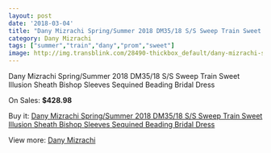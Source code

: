 ```yaml
---
layout: post
date: '2018-03-04'
title: "Dany Mizrachi Spring/Summer 2018 DM35/18 S/S Sweep Train Sweet Illusion Sheath Bishop Sleeves Sequined Beading Bridal Dress"
category: Dany Mizrachi
tags: ["summer","train","dany","prom","sweet"]
image: http://img.transblink.com/28490-thickbox_default/dany-mizrachi-spring-summer-2018-dm35-18-s-s-sweep-train-sweet-illusion-sheath-bishop-sleeves-sequined-beading-bridal-dress.jpg
---
```

Dany Mizrachi Spring/Summer 2018 DM35/18 S/S Sweep Train Sweet Illusion Sheath Bishop Sleeves Sequined Beading Bridal Dress

On Sales: **$428.98**
<a href="https://www.transblink.com/en/dany-mizrachi/9305-dany-mizrachi-spring-summer-2018-dm35-18-s-s-sweep-train-sweet-illusion-sheath-bishop-sleeves-sequined-beading-bridal-dress.html"><amp-img layout="responsive" width="600" height="600" src="//img.transblink.com/28490-thickbox_default/dany-mizrachi-spring-summer-2018-dm35-18-s-s-sweep-train-sweet-illusion-sheath-bishop-sleeves-sequined-beading-bridal-dress.jpg" alt="Dany Mizrachi Spring/Summer 2018 DM35/18 S/S Sweep Train Sweet Illusion Sheath Bishop Sleeves Sequined Beading Bridal Dress 0" /></a>
<a href="https://www.transblink.com/en/dany-mizrachi/9305-dany-mizrachi-spring-summer-2018-dm35-18-s-s-sweep-train-sweet-illusion-sheath-bishop-sleeves-sequined-beading-bridal-dress.html"><amp-img layout="responsive" width="600" height="600" src="//img.transblink.com/28492-thickbox_default/dany-mizrachi-spring-summer-2018-dm35-18-s-s-sweep-train-sweet-illusion-sheath-bishop-sleeves-sequined-beading-bridal-dress.jpg" alt="Dany Mizrachi Spring/Summer 2018 DM35/18 S/S Sweep Train Sweet Illusion Sheath Bishop Sleeves Sequined Beading Bridal Dress 1" /></a>
<a href="https://www.transblink.com/en/dany-mizrachi/9305-dany-mizrachi-spring-summer-2018-dm35-18-s-s-sweep-train-sweet-illusion-sheath-bishop-sleeves-sequined-beading-bridal-dress.html"><amp-img layout="responsive" width="600" height="600" src="//img.transblink.com/28491-thickbox_default/dany-mizrachi-spring-summer-2018-dm35-18-s-s-sweep-train-sweet-illusion-sheath-bishop-sleeves-sequined-beading-bridal-dress.jpg" alt="Dany Mizrachi Spring/Summer 2018 DM35/18 S/S Sweep Train Sweet Illusion Sheath Bishop Sleeves Sequined Beading Bridal Dress 2" /></a>

Buy it: [Dany Mizrachi Spring/Summer 2018 DM35/18 S/S Sweep Train Sweet Illusion Sheath Bishop Sleeves Sequined Beading Bridal Dress](https://www.transblink.com/en/dany-mizrachi/9305-dany-mizrachi-spring-summer-2018-dm35-18-s-s-sweep-train-sweet-illusion-sheath-bishop-sleeves-sequined-beading-bridal-dress.html "Dany Mizrachi Spring/Summer 2018 DM35/18 S/S Sweep Train Sweet Illusion Sheath Bishop Sleeves Sequined Beading Bridal Dress")

View more: [Dany Mizrachi](https://www.transblink.com/en/82-dany-mizrachi "Dany Mizrachi")
